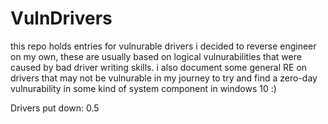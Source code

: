 # VulnDrivers
this repo holds entries for vulnurable drivers i decided to reverse engineer on my own, these are usually based on logical vulnurabilities that were caused by bad driver writing skills. i also document some general RE on drivers that may not be vulnurable in my journey to try and find a zero-day vulnurability in
some kind of system component in windows 10 :)

Drivers put down: 0.5
